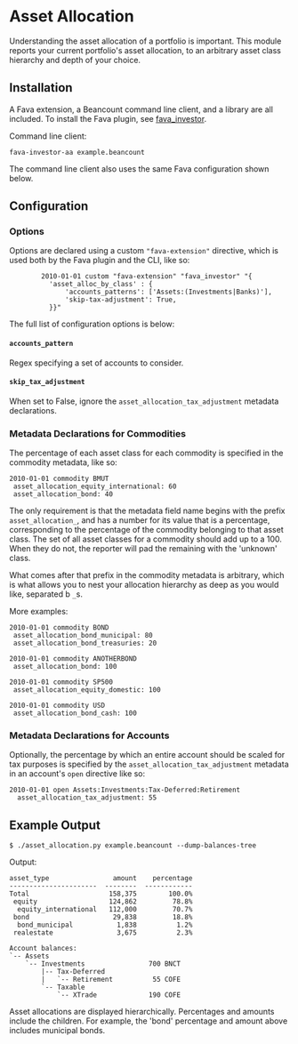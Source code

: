 # Asset Allocation

Understanding the asset allocation of a portfolio is important. This module reports your
current portfolio's asset allocation, to an arbitrary asset class hierarchy and depth of
your choice.

## Installation
A Fava extension, a Beancount command line client, and a library are all included.
To install the Fava plugin, see [fava_investor](https://github.com/redstreet/fava_investor).

Command line client:
```
fava-investor-aa example.beancount
```
The command line client also uses the same Fava configuration shown below.

## Configuration

### Options
Options are declared using a custom `"fava-extension"` directive, which is used both by
the Fava plugin and the CLI, like so:

```
        2010-01-01 custom "fava-extension" "fava_investor" "{
          'asset_alloc_by_class' : {
              'accounts_patterns': ['Assets:(Investments|Banks)'],
              'skip-tax-adjustment': True,
          }}"
```

The full list of configuration options is below:

#### `accounts_pattern`

Regex specifying a set of accounts to consider.

#### `skip_tax_adjustment`

When set to False, ignore the `asset_allocation_tax_adjustment` metadata declarations.

### Metadata Declarations for Commodities

The percentage of each asset class for each commodity is specified in the commodity
metadata, like so:

```
2010-01-01 commodity BMUT
 asset_allocation_equity_international: 60
 asset_allocation_bond: 40
```


The only requirement is that the metadata field name begins with the prefix
`asset_allocation_`, and has a number for its value that is a percentage, corresponding
to the percentage of the commodity belonging to that asset class. The set of all asset
classes for a commodity should add up to a 100. When they do not, the reporter will pad
the remaining with the 'unknown' class.

What comes after that prefix in the commodity metadata is arbitrary, which is what
allows you to nest your allocation hierarchy as deep as you would like, separated b
`_`s.

More examples:

```
2010-01-01 commodity BOND
 asset_allocation_bond_municipal: 80
 asset_allocation_bond_treasuries: 20
```

```
2010-01-01 commodity ANOTHERBOND
 asset_allocation_bond: 100
```

```
2010-01-01 commodity SP500
 asset_allocation_equity_domestic: 100
```

```
2010-01-01 commodity USD
 asset_allocation_bond_cash: 100
```

### Metadata Declarations for Accounts

Optionally, the percentage by which an entire account should be scaled for tax purposes
is specified by the `asset_allocation_tax_adjustment` metadata in an account's `open`
directive like so:

```
2010-01-01 open Assets:Investments:Tax-Deferred:Retirement
  asset_allocation_tax_adjustment: 55
```

## Example Output
```
$ ./asset_allocation.py example.beancount --dump-balances-tree
```
Output:
```
asset_type                amount    percentage
----------------------  --------  ------------
Total                    158,375        100.0%
 equity                  124,862         78.8%
  equity_international   112,000         70.7%
 bond                     29,838         18.8%
  bond_municipal           1,838          1.2%
 realestate                3,675          2.3%

Account balances:
`-- Assets                       
    `-- Investments                700 BNCT
        |-- Tax-Deferred         
        |   `-- Retirement          55 COFE
        `-- Taxable              
            `-- XTrade             190 COFE
```

Asset allocations are displayed hierarchically. Percentages and amounts include the
children. For example, the 'bond' percentage and amount above includes municipal bonds.

